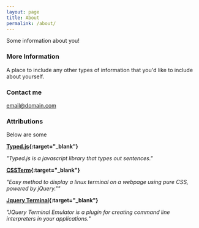 ```yaml
---
layout: page
title: About
permalink: /about/
---
```


Some information about you!

### More Information

A place to include any other types of information that you'd like to include about yourself.

### Contact me

[email@domain.com](mailto:email@domain.com)

### Attributions

Below are some

 **[Typed.js](http://www.mattboldt.com/demos/typed-js/){:target="_blank"}**

 *"Typed.js is a javascript library that types out sentences."*


 **[CSSTerm](https://github.com/nstephens/cssterm){:target="_blank"}**

 *"Easy method to display a linux terminal on a webpage using pure CSS, powered by jQuery.""*


 **[Jquery Terminal](http://terminal.jcubic.pl/){:target="_blank"}**

 *"JQuery Terminal Emulator is a plugin for creating command line interpreters in your applications."*
